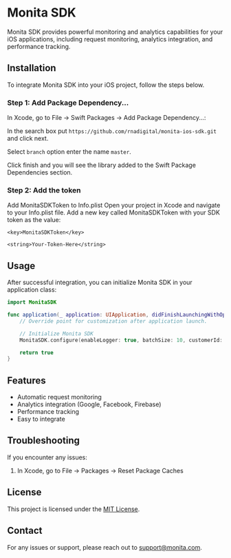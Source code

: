 # Monita SDK

Monita SDK provides powerful monitoring and analytics capabilities for your iOS applications, including request monitoring, analytics integration, and performance tracking.

## Installation

To integrate Monita SDK into your iOS project, follow the steps below.

### Step 1: Add Package Dependency...

In Xcode, go to File -> Swift Packages -> Add Package Dependency...:

In the search box put ```https://github.com/rnadigital/monita-ios-sdk.git``` and click next.

Select `branch` option enter the name `master`.

Click finish and you will see the library added to the Swift Package Dependencies section.

### Step 2: Add the token

Add MonitaSDKToken to Info.plist
Open your project in Xcode and navigate to your Info.plist file.
Add a new key called MonitaSDKToken with your SDK token as the value:

  `<key>MonitaSDKToken</key>`
  
  `<string>Your-Token-Here</string>`
  


## Usage

After successful integration, you can initialize Monita SDK in your application class:

```swift
import MonitaSDK

func application(_ application: UIApplication, didFinishLaunchingWithOptions launchOptions: [UIApplication.LaunchOptionsKey: Any]?) -> Bool {
    // Override point for customization after application launch.

    // Initialize Monita SDK
    MonitaSDK.configure(enableLogger: true, batchSize: 10, customerId: "123456", consentString: "Granted", sessionId: "123456", appVersion: "1.0")

    return true
}
```

## Features

- Automatic request monitoring
- Analytics integration (Google, Facebook, Firebase)
- Performance tracking
- Easy to integrate

## Troubleshooting

If you encounter any issues:

1. In Xcode, go to File -> Packages -> Reset Package Caches

## License

This project is licensed under the [MIT License](LICENSE).

## Contact

For any issues or support, please reach out to [support@monita.com](mailto:support@monita.com).

